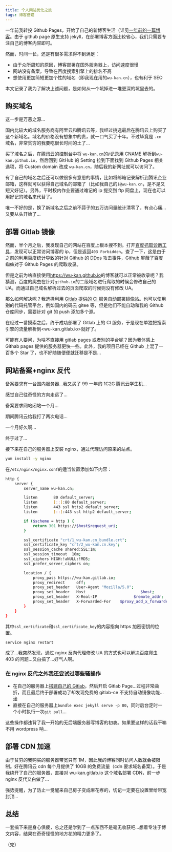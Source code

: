 ```yaml
---
title: 个人网站优化之旅
tags: 博客搭建
---
```


一年前我转投 Github Pages，开始了自己的新博客生活（详见[一年前的一篇博客](https://wu-kan.cn/_posts/2019-01-18-%E5%9F%BA%E4%BA%8EJekyll%E6%90%AD%E5%BB%BA%E4%B8%AA%E4%BA%BA%E5%8D%9A%E5%AE%A2/)。由于 github page 原生支持 jekyll，在部署博客方面比较省心，我们只需要专注自己的博客内容即可。

然而，时间一长，还是有很多需求得不到满足：

- 由于众所周知的原因，博客部署在国外服务器上，访问速度很慢
- 网站没有备案，导致在百度搜索引擎上的排名不高
- 想使用更加简短更加个性的域名（即我现在用的`wu-kan.cn`），也有利于 SEO

本文记录了我为了解决上述问题，是如何从一个坑掉进一堆更深的坑里去的。

## 购买域名

这一步是万恶之源…

国内比较大的域名服务商有阿里云和腾讯云等，我经过挑选最后在腾讯云上购买了这个新域名。域名的价格没有想象中的贵，就一口气买了十年。不过毕竟是 `.cn` 域名，非常贫穷的我要吃很长时间的土了…

买了域名之后，在[腾讯云的控制台](https://console.cloud.tencent.com/cns)中将 `wu-kan.cn`的`@`记录用 CNAME 解析到`wu-kan.github.io`，然后回到 GitHub 的 Setting 拉到下面找到 Github Pages 相关选项，将 Custom domain 改成 `wu-kan.cn`，随后我的新网址就可以访问了。

有了自己的域名之后还可以做很多有意思的事情，比如将邮箱记录解析到腾讯企业邮箱，这样就可以获得自己域名的邮箱了（比如我自己的`i@wu-kan.cn`，是不是又短又好记）。另外，平时校内作业要通过难记的 ip 提交到 ftp 网盘上，现在也可以用好记的域名来代替了。

唯一不好的是，换了新域名之后之前不蒜子的五万访问量统计清零了，有点心痛…又要从头开始了…

## 部署 Gitlab 镜像

然而，半个月之后，我发现自己的网站在百度上根本搜不到。打开[百度抓取诊断工具](https://ziyuan.baidu.com/crawltools/)，发现可以正常访问博客的 ip，但是返回`403 Forbidden`。查了一下，这是由于之前的利用百度统计导致的针对 Github 的 DDos 攻击事件，Github 屏蔽了百度蜘蛛对于 Github Pages 的爬取收录。

但是之前为啥直接使用<https://wu-kan.github.io>的博客就可以正常被收录呢？我猜测，百度的爬虫在针对`github.io`的二级域名进行爬取的时候会修改自己的 UA，而通过自己域名解析过去的页面爬取的时候则没有修改 UA。

那么如何解决呢？我选择利用 [Gitlab 提供的 CI 服务自动部署镜像站](https://gitlab.com/wu-kan/wu-kan-github-io)。也可以使用别的代码托管平台，例如国内的码云 gitee 等，但是他们不能自动和我的 Github 仓库同步，需要针对 git 的 push 添加多个源。

在经过一番摸索之后，终于成功部署了 Gitlab 上的 CI 服务，于是现在单独把搜索引擎的流量解析到<wu-kan.gitlab.io>就好了。

可能有人要问，为啥不直接用 gitlab pages 或者别的平台呢？因为我体感上 Githab pages 提供的服务器更快一些。此外，我的项目已经在 Github 上混了一百多个 Star 了，也不好随随便便就迁移是不是…

## 网站备案+nginx 反代

备案要求有一台国内服务器…我又买了 99 一年的 1C2G 腾讯云学生机…

感觉自己往奇怪的方向走远了…

备案要求网站闭站一个月…

期间腾讯云给我打了两次电话…

一个月好久啊…

终于过了…

接下来在自己的服务器上安装 nginx，通过代理访问原来的站点。

```bash
yum install -y nginx
```

在`/etc/nginx/nginx.conf`的适当位置添加如下内容：

```bash
http {
    server {
        server_name wu-kan.cn;

        listen       80 default_server;
        listen       [::]:80 default_server;
        listen       443 ssl http2 default_server;
        listen       [::]:443 ssl http2 default_server;

        if ($scheme = http ) {
            return 301 https://$host$request_uri;
        }

        ssl_certificate "crt/1_wu-kan.cn_bundle.crt";
        ssl_certificate_key "crt/2_wu-kan.cn.key";
        ssl_session_cache shared:SSL:1m;
        ssl_session_timeout  10m;
        ssl_ciphers HIGH:!aNULL:!MD5;
        ssl_prefer_server_ciphers on;

        location / {
            proxy_pass https://wu-kan.gitlab.io;
            proxy_redirect     off;
            proxy_set_header   User-Agent "Mozilla/5.0";
            proxy_set_header   Host                        $host;
            proxy_set_header   X-Real-IP                $remote_addr;
            proxy_set_header   X-Forwarded-For    $proxy_add_x_forwarded_for;
        }
    }
}
```

其中`ssl_certificate`和`ssl_certificate_key`的内容指向 https 加密密钥的位置。

```bash
service nginx restart
```

成了…我突然发现，通过 nginx 反向代理修改 UA 的方式也可以解决百度爬虫 403 的问题…又白搞了…好气人啊。

### 在 nginx 反代之外我还尝试过哪些骚操作

- 在自己的服务器上[搭建自己的 Gitlab](https://wu-kan.cn/_posts/2020-03-26-%E6%90%AD%E5%BB%BA%E8%87%AA%E5%B7%B1%E7%9A%84GitLab/)，然后开启 Gitlab Page…过程非常曲折，而且最后终于部署成功了却发现免费的 gitlab-ce 不支持自动镜像功能…淦
- 直接在自己的服务器上`bundle exec jekyll serve -p 80`，同时后台定时一个小时执行一次`git pull`…

这些操作都违背了我一开始的无后端服务器写博客的初衷。如果要这样的话我干嘛不用 wordpress 呐…

## 部署 CDN 加速

由于贫穷的我购买的服务器带宽只有 1M，因此我的博客同时访问人数就会被限制。好在腾讯云 cdn 每个月提供了 10GB 的免费流量（cdn 要求域名备案）。于是我绕开了自己的服务器，直接对 wu-kan.gitlab.io 这个域名部署 CDN，前一步 nginx 反代又白做了…

强势提醒，为了防止一觉醒来自己房子变成麻花疼的，切记一定要在设置里给带宽封顶…

## 总结

一套搞下来是身心俱疲，总之还是学到了一点东西不是毫无收获吧…想着专注于博文内容，结果在奇奇怪怪的地方花的精力更多了。

（完）
